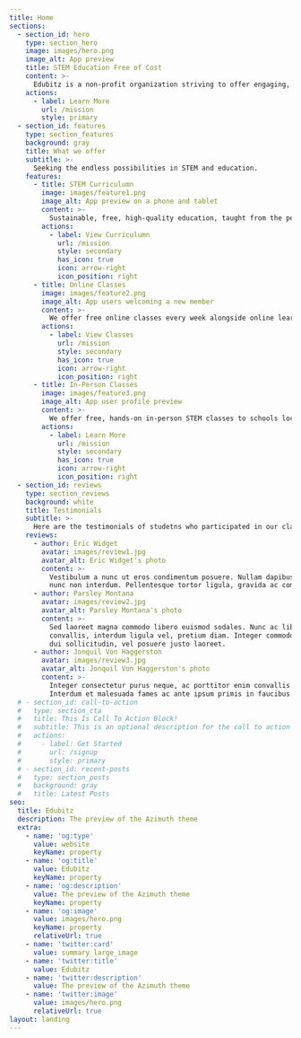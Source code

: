 ```yaml
---
title: Home
sections:
  - section_id: hero
    type: section_hero
    image: images/hero.png
    image_alt: App preview
    title: STEM Education Free of Cost
    content: >-
      Edubitz is a non-profit organization striving to offer engaging, hands-on STEM classes in a free and accessible manner.
    actions:
      - label: Learn More
        url: /mission
        style: primary
  - section_id: features
    type: section_features
    background: gray
    title: What we offer
    subtitle: >-
      Seeking the endless possibilities in STEM and education. 
    features:
      - title: STEM Curriculumn
        image: images/feature1.png
        image_alt: App preview on a phone and tablet
        content: >-
          Sustainable, free, high-quality education, taught from the perspectives of high school students - students who have experienced and conquered modern education. 
        actions:
          - label: View Curriculumn
            url: /mission
            style: secondary
            has_icon: true
            icon: arrow-right
            icon_position: right
      - title: Online Classes
        image: images/feature2.png
        image_alt: App users welcoming a new member
        content: >-
          We offer free online classes every week alongside online learning material covering topics such as computer science, electronics, design, and more. 
        actions:
          - label: View Classes
            url: /mission
            style: secondary
            has_icon: true
            icon: arrow-right
            icon_position: right
      - title: In-Person Classes
        image: images/feature3.png
        image_alt: App user profile preview
        content: >-
          We offer free, hands-on in-person STEM classes to schools located in the Los Angeles Area. If your school is interested, please check our availability and register for a session!
        actions:
          - label: Learn More
            url: /mission
            style: secondary
            has_icon: true
            icon: arrow-right
            icon_position: right
  - section_id: reviews
    type: section_reviews
    background: white
    title: Testimonials
    subtitle: >-
      Here are the testimonials of studetns who participated in our class.
    reviews:
      - author: Eric Widget
        avatar: images/review1.jpg
        avatar_alt: Eric Widget's photo
        content: >-
          Vestibulum a nunc ut eros condimentum posuere. Nullam dapibus quis
          nunc non interdum. Pellentesque tortor ligula, gravida ac commodo eu.
      - author: Parsley Montana
        avatar: images/review2.jpg
        avatar_alt: Parsley Montana's photo
        content: >-
          Sed laoreet magna commodo libero euismod sodales. Nunc ac libero
          convallis, interdum ligula vel, pretium diam. Integer commodo sem at
          dui sollicitudin, vel posuere justo laoreet.
      - author: Jonquil Von Haggerston
        avatar: images/review3.jpg
        avatar_alt: Jonquil Von Haggerston's photo
        content: >-
          Integer consectetur purus neque, ac porttitor enim convallis vitae.
          Interdum et malesuada fames ac ante ipsum primis in faucibus.
  # - section_id: call-to-action
  #   type: section_cta
  #   title: This Is Call To Action Block!
  #   subtitle: This is an optional description for the call to action block.
  #   actions:
  #     - label: Get Started
  #       url: /signup
  #       style: primary
  # - section_id: recent-posts
  #   type: section_posts
  #   background: gray
  #   title: Latest Posts
seo:
  title: Edubitz
  description: The preview of the Azimuth theme
  extra:
    - name: 'og:type'
      value: website
      keyName: property
    - name: 'og:title'
      value: Edubitz
      keyName: property
    - name: 'og:description'
      value: The preview of the Azimuth theme
      keyName: property
    - name: 'og:image'
      value: images/hero.png
      keyName: property
      relativeUrl: true
    - name: 'twitter:card'
      value: summary_large_image
    - name: 'twitter:title'
      value: Edubitz
    - name: 'twitter:description'
      value: The preview of the Azimuth theme
    - name: 'twitter:image'
      value: images/hero.png
      relativeUrl: true
layout: landing
---
```

